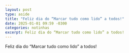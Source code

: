 ```yaml
---
layout: post
type: aside
title: "Feliz dia do “Marcar tudo como lido” a todos!"
date: 2025-01-01 09:59 -0300
categories: notinhas
excerpt: Feliz dia do “Marcar tudo como lido” a todos!
---
```

Feliz dia do “Marcar tudo como lido” a todos!